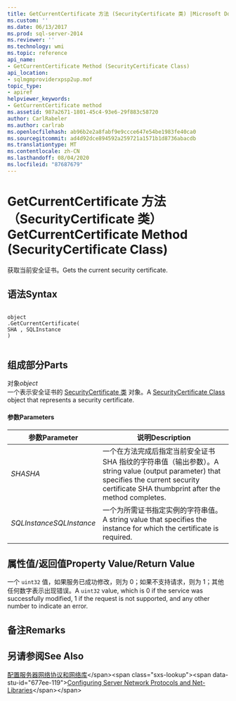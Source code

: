 ```yaml
---
title: GetCurrentCertificate 方法 (SecurityCertificate 类) |Microsoft Docs
ms.custom: ''
ms.date: 06/13/2017
ms.prod: sql-server-2014
ms.reviewer: ''
ms.technology: wmi
ms.topic: reference
api_name:
- GetCurrentCertificate Method (SecurityCertificate Class)
api_location:
- sqlmgmproviderxpsp2up.mof
topic_type:
- apiref
helpviewer_keywords:
- GetCurrentCertificate method
ms.assetid: 987a2671-1801-45c4-93e6-29f883c58720
author: CarlRabeler
ms.author: carlrab
ms.openlocfilehash: ab96b2e2a8fabf9e9ccce647e54be1983fe40ca0
ms.sourcegitcommit: ad4d92dce894592a259721a1571b1d8736abacdb
ms.translationtype: MT
ms.contentlocale: zh-CN
ms.lasthandoff: 08/04/2020
ms.locfileid: "87687679"
---
```

# <a name="getcurrentcertificate-method-securitycertificate-class"></a><span data-ttu-id="677ee-102">GetCurrentCertificate 方法（SecurityCertificate 类）</span><span class="sxs-lookup"><span data-stu-id="677ee-102">GetCurrentCertificate Method (SecurityCertificate Class)</span></span>
  <span data-ttu-id="677ee-103">获取当前安全证书。</span><span class="sxs-lookup"><span data-stu-id="677ee-103">Gets the current security certificate.</span></span>  
  
## <a name="syntax"></a><span data-ttu-id="677ee-104">语法</span><span class="sxs-lookup"><span data-stu-id="677ee-104">Syntax</span></span>  
  
```  
  
object  
.GetCurrentCertificate(  
SHA , SQLInstance  
)  
  
```  
  
## <a name="parts"></a><span data-ttu-id="677ee-105">组成部分</span><span class="sxs-lookup"><span data-stu-id="677ee-105">Parts</span></span>  
 <span data-ttu-id="677ee-106">对象</span><span class="sxs-lookup"><span data-stu-id="677ee-106">*object*</span></span>  
 <span data-ttu-id="677ee-107">一个表示安全证书的 [SecurityCertificate 类](securitycertificate-class.md) 对象。</span><span class="sxs-lookup"><span data-stu-id="677ee-107">A [SecurityCertificate Class](securitycertificate-class.md) object that represents a security certificate.</span></span>  
  
#### <a name="parameters"></a><span data-ttu-id="677ee-108">参数</span><span class="sxs-lookup"><span data-stu-id="677ee-108">Parameters</span></span>  
  
|<span data-ttu-id="677ee-109">参数</span><span class="sxs-lookup"><span data-stu-id="677ee-109">Parameter</span></span>|<span data-ttu-id="677ee-110">说明</span><span class="sxs-lookup"><span data-stu-id="677ee-110">Description</span></span>|  
|---------------|-----------------|  
|<span data-ttu-id="677ee-111">*SHA*</span><span class="sxs-lookup"><span data-stu-id="677ee-111">*SHA*</span></span>|<span data-ttu-id="677ee-112">一个在方法完成后指定当前安全证书 SHA 指纹的字符串值（输出参数）。</span><span class="sxs-lookup"><span data-stu-id="677ee-112">A string value (output parameter) that specifies the current security certificate SHA thumbprint after the method completes.</span></span>|  
|<span data-ttu-id="677ee-113">*SQLInstance*</span><span class="sxs-lookup"><span data-stu-id="677ee-113">*SQLInstance*</span></span>|<span data-ttu-id="677ee-114">一个为所需证书指定实例的字符串值。</span><span class="sxs-lookup"><span data-stu-id="677ee-114">A string value that specifies the instance for which the certificate is required.</span></span>|  
  
## <a name="property-valuereturn-value"></a><span data-ttu-id="677ee-115">属性值/返回值</span><span class="sxs-lookup"><span data-stu-id="677ee-115">Property Value/Return Value</span></span>  
 <span data-ttu-id="677ee-116">一个 `uint32` 值，如果服务已成功修改，则为 0；如果不支持请求，则为 1；其他任何数字表示出现错误。</span><span class="sxs-lookup"><span data-stu-id="677ee-116">A `uint32` value, which is 0 if the service was successfully modified, 1 if the request is not supported, and any other number to indicate an error.</span></span>  
  
## <a name="remarks"></a><span data-ttu-id="677ee-117">备注</span><span class="sxs-lookup"><span data-stu-id="677ee-117">Remarks</span></span>  
  
## <a name="see-also"></a><span data-ttu-id="677ee-118">另请参阅</span><span class="sxs-lookup"><span data-stu-id="677ee-118">See Also</span></span>  
 <span data-ttu-id="677ee-119">[配置服务器网络协议和网络库](https://msdn.microsoft.com/library/ms177485\(v=sql.100\).aspx)</span><span class="sxs-lookup"><span data-stu-id="677ee-119">[Configuring Server Network Protocols and Net-Libraries](https://msdn.microsoft.com/library/ms177485\(v=sql.100\).aspx)</span></span>  
  
  
